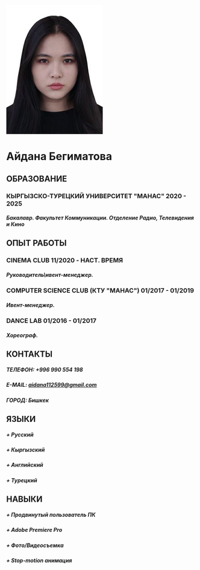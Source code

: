![My photo](/images/Aidana.jpeg)
# Aйдана Бегиматова
## ОБРАЗОВАНИЕ
### КЫРГЫЗСКО-ТУРЕЦКИЙ УНИВЕРСИТЕТ "МАНАС" 2020 - 2025
##### Бакалавр. Факультет Коммуникации. Отделение Радио, Телевидения и Кино
## ОПЫТ РАБОТЫ
### CINEMA CLUB 11/2020 - НАСТ. ВРЕМЯ
##### Руководитель\ивент-менеджер.
### COMPUTER SCIENCE CLUB (КТУ "МАНАС")  01/2017 - 01/2019
##### Ивент-менеджер.
### DANCE LAB 01/2016 - 01/2017
##### Хореограф.
## КОНТАКТЫ
##### <a name="Lists">ТЕЛЕФОН: +996 990 554 198</a>
##### <a name="Lists">E-MAIL: aidana112599@gmail.com</a>
##### <a name="Lists">ГОРОД: Бишкек</a>
## ЯЗЫКИ
##### <a name="Lists">+ Русский</a>
##### <a name="Lists">+ Кыргызский</a>
##### <a name="Lists">+ Английский</a>
##### <a name="Lists">+ Турецкий</a>
## НАВЫКИ
##### <a name="Lists">+ Продвинутый пользователь ПК</a>
##### <a name="Lists">+ Adobe Premiere Pro</a>
##### <a name="Lists">+ Фото/Видеосъемка</a>
##### <a name="Lists">+ Stop-motion анимация</a>
